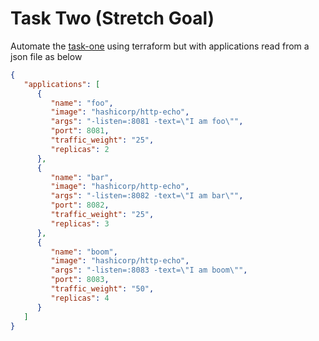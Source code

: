 # Task Two (Stretch Goal)

Automate the [task-one](../task-one/README.md) using terraform but with applications read from a json file as below

```json
{
   "applications": [
      {
         "name": "foo",
         "image": "hashicorp/http-echo",
         "args": "-listen=:8081 -text=\"I am foo\"",
         "port": 8081,
         "traffic_weight": "25",
         "replicas": 2
      },
      {
         "name": "bar",
         "image": "hashicorp/http-echo",
         "args": "-listen=:8082 -text=\"I am bar\"",
         "port": 8082,
         "traffic_weight": "25",
         "replicas": 3
      },
      {
         "name": "boom",
         "image": "hashicorp/http-echo",
         "args": "-listen=:8083 -text=\"I am boom\"",
         "port": 8083,
         "traffic_weight": "50",
         "replicas": 4
      }
   ]
}
```

